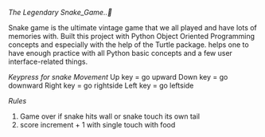 *The Legendary Snake_Game..🐍*

Snake game is the ultimate vintage game that we all played and have lots of memories with. Built this project with Python Object Oriented Programming concepts and especially with the help of the Turtle package. helps one to have enough practice with all Python basic concepts and a few user interface-related things.

*Keypress for snake Movement*
Up key = go upward
Down key = go downward
Right key =  go rightside
Left key = go leftside

*Rules*
1. Game over if snake hits wall or snake touch its own tail
2. score increment + 1 with single touch with food 
